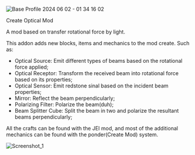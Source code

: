 


![Base Profile 2024 06 02 - 01 34 16 02](https://github.com/luccaPossamai/optical/assets/110493821/b7ecf37e-feee-4f32-8e9e-2031a0f22a6d)


  Create Optical Mod

A mod based on transfer rotational force by light.

This addon adds new blocks, items and mechanics to the mod create.
Such as:
 - Optical Source: Emit different types of beams based on the rotational force applied;
 - Optical Receptor: Transform the received beam into rotational force based on its properties;
 - Optical Sensor: Emit redstone sinal based on the incident beam properties;
 - Mirror: Reflect the beam perpendicularly;
 - Polarizing Filter: Polarize the beam(duh);
 - Beam Splitter Cube: Split the beam in two and polarize the resultant beams perpendicularly;
   
All the crafts can be found with the JEI mod, and most of the additional mechanics can be found with the ponder(Create Mod) system.

![Screenshot_1](https://github.com/luccaPossamai/optical/assets/110493821/0c7c17be-6fe0-45e3-9283-e32520d17558)








